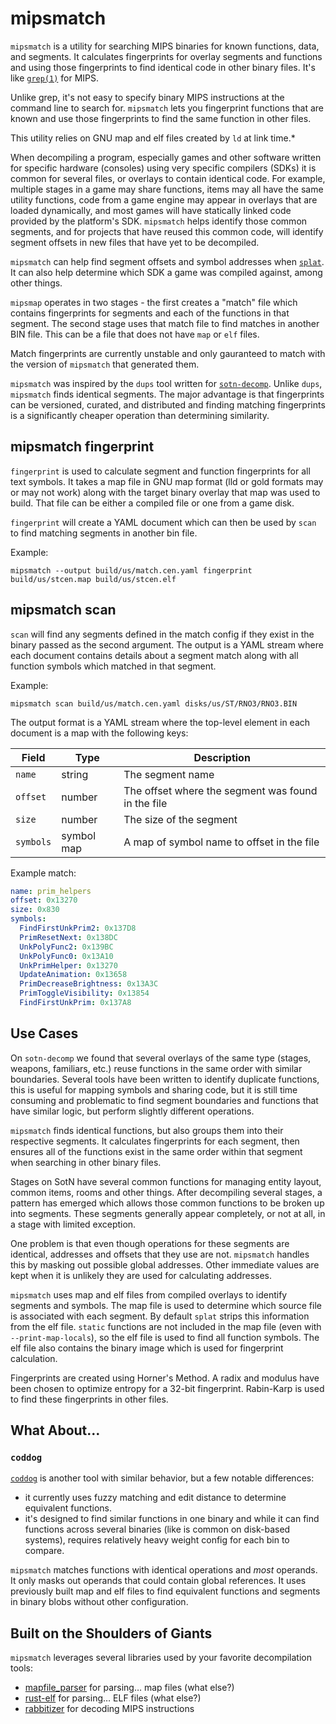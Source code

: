 # mipsmatch

`mipsmatch` is a utility for searching MIPS binaries for known functions, data, and segments. It calculates fingerprints
for overlay segments and functions and using those fingerprints to find identical code in other binary files. It's like
[`grep(1)`](https://man.freebsd.org/cgi/man.cgi?grep(1)) for MIPS.

Unlike grep, it's not easy to specify binary MIPS instructions at the command line to search for. `mipsmatch` lets you
fingerprint functions that are known and use those fingerprints to find the same function in other files.

This utility relies on GNU map and elf files created by `ld` at link time.\*

When decompiling a program, especially games and other software written for specific hardware (consoles) using very
specific compilers (SDKs) it is common for several files, or overlays to contain identical code. For example, multiple
stages in a game may share functions, items may all have the same utility functions, code from a game engine may appear
in overlays that are loaded dynamically, and most games will have statically linked code provided by the platform's SDK.
`mipsmatch` helps identify those common segments, and for projects that have reused this common code, will identify
segment offsets in new files that have yet to be decompiled.

`mipsmatch` can help find segment offsets and symbol addresses when [`splat`](https://github.com/ethteck/splat). It can
also help determine which SDK a game was compiled against, among other things.

`mipsmap` operates in two stages - the first creates a "match" file which contains fingerprints for segments and each of
the functions in that segment. The second stage uses that match file to find matches in another BIN file. This can be a
file that does not have `map` or `elf` files.

Match fingerprints are currently unstable and only gauranteed to match with the version of `mipsmatch` that generated
them.

`mipsmatch` was inspired by the `dups` tool written for [`sotn-decomp`](https://github.com/xeeynamo/sotn-decomp). Unlike
`dups`, `mipsmatch` finds identical segments. The major advantage is that fingerprints can be versioned, curated, and
distributed and finding matching fingerprints is a significantly cheaper operation than determining similarity.

## mipsmatch fingerprint

`fingerprint` is used to calculate segment and function fingerprints for all text symbols. It takes a map file in GNU map
format (lld or gold formats may or may not work) along with the target binary overlay that map was used to build. That
file can be either a compiled file or one from a game disk.

`fingerprint` will create a YAML document which can then be used by `scan` to find matching segments in another bin file.

Example:

```
mipsmatch --output build/us/match.cen.yaml fingerprint build/us/stcen.map build/us/stcen.elf
```

## mipsmatch scan

`scan` will find any segments defined in the match config if they exist in the binary passed as the second argument. The
output is a YAML stream where each document contains details about a segment match along with all function symbols which
matched in that segment.

Example:

```
mipsmatch scan build/us/match.cen.yaml disks/us/ST/RNO3/RNO3.BIN
```

The output format is a YAML stream where the top-level element in each document is a map with the following keys:

| Field      | Type    | Description      |
| ---------- | ------- | ---------------- |
| `name`     | string  | The segment name |
| `offset`   | number  | The offset where the segment was found in the file |
| `size`     | number  | The size of the segment |
| `symbols`  | symbol map | A map of symbol name to offset in the file |

Example match:

```yaml
name: prim_helpers
offset: 0x13270
size: 0x830
symbols:
  FindFirstUnkPrim2: 0x137D8
  PrimResetNext: 0x138DC
  UnkPolyFunc2: 0x139BC
  UnkPolyFunc0: 0x13A10
  UnkPrimHelper: 0x13270
  UpdateAnimation: 0x13658
  PrimDecreaseBrightness: 0x13A3C
  PrimToggleVisibility: 0x13854
  FindFirstUnkPrim: 0x137A8
```

## Use Cases

On `sotn-decomp` we found that several overlays of the same type (stages, weapons, familiars, etc.) reuse functions in
the same order with similar boundaries. Several tools have been written to identify duplicate functions, this is useful
for mapping symbols and sharing code, but it is still time consuming and problematic to find segment boundaries and
functions that have similar logic, but perform slightly different operations.

`mipsmatch` finds identical functions, but also groups them into their respective segments. It calculates fingerprints
for each segment, then ensures all of the functions exist in the same order within that segment when searching in other
binary files.

Stages on SotN have several common functions for managing entity layout, common items, rooms and other things. After
decompiling several stages, a pattern has emerged which allows those common functions to be broken up into segments.
These segments generally appear completely, or not at all, in a stage with limited exception.

One problem is that even though operations for these segments are identical, addresses and offsets that they use are
not. `mipsmatch` handles this by masking out possible global addresses. Other immediate values are kept when it is
unlikely they are used for calculating addresses.

`mipsmatch` uses map and elf files from compiled overlays to identify segments and symbols. The map file is used to
determine which source file is associated with each segment. By default `splat` strips this information from the elf
file. `static` functions are not included in the map file (even with `--print-map-locals`), so the elf file is used to
find all function symbols. The elf file also contains the binary image which is used for fingerprint calculation.

Fingerprints are created using Horner's Method. A radix and modulus have been chosen to optimize entropy for a 32-bit
fingerprint. Rabin-Karp is used to find these fingerprints in other files.

## What About…

### `coddog`

[`coddog`](https://github.com/ethteck/coddog) is another tool with similar behavior, but a few notable differences:

* it currently uses fuzzy matching and edit distance to determine equivalent functions.
* it's designed to find similar functions in one binary and while it can find functions across several binaries (like is
  common on disk-based systems), requires relatively heavy weight config for each bin to compare.

`mipsmatch` matches functions with identical operations and _most_ operands. It only masks out operands that could
contain global references. It uses previously built map and elf files to find equivalent functions and segments in
binary blobs without other configuration.

## Built on the Shoulders of Giants

`mipsmatch` leverages several libraries used by your favorite decompilation tools:

* [mapfile\_parser](https://github.com/Decompollaborate/mapfile_parser) for parsing… map files (what else?)
* [rust-elf](https://github.com/cole14/rust-elf) for parsing… ELF files (what else?)
* [rabbitizer](https://github.com/Decompollaborate/rabbitizer) for decoding MIPS instructions
